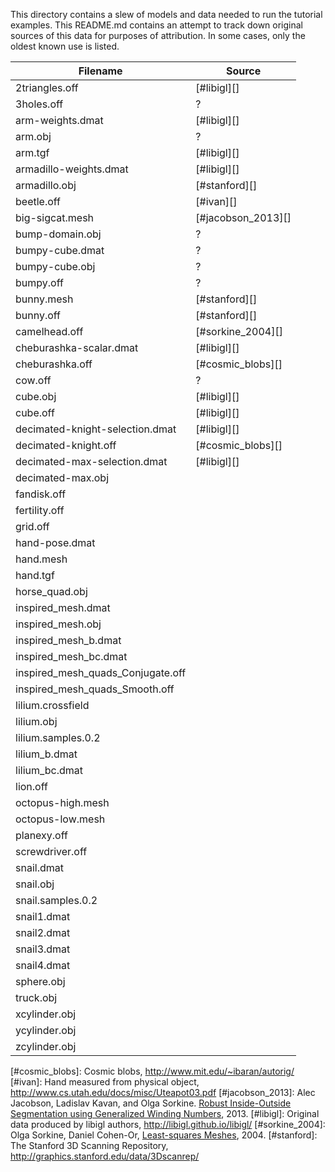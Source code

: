 This directory contains a slew of models and data needed to run the tutorial
examples. This README.md contains an attempt to track down original sources of
this data for purposes of attribution. In some cases, only the oldest known
use is listed.

| Filename                           | Source             |
|------------------------------------|--------------------|
| 2triangles.off                     | [#libigl][]        |
| 3holes.off                         | ?                  |
| arm-weights.dmat                   | [#libigl][]        |
| arm.obj                            | ?                  |
| arm.tgf                            | [#libigl][]        |
| armadillo-weights.dmat             | [#libigl][]        |
| armadillo.obj                      | [#stanford][]      |
| beetle.off                         | [#ivan][]          |
| big-sigcat.mesh                    | [#jacobson_2013][] |
| bump-domain.obj                    | ?
| bumpy-cube.dmat                    | ?
| bumpy-cube.obj                     | ?
| bumpy.off                          | ?
| bunny.mesh                         | [#stanford][]      |
| bunny.off                          | [#stanford][]      |
| camelhead.off                      | [#sorkine_2004][]  |
| cheburashka-scalar.dmat            | [#libigl][]        |
| cheburashka.off                    | [#cosmic_blobs][]  |
| cow.off                            | ?
| cube.obj                           | [#libigl][]        |
| cube.off                           | [#libigl][]        |
| decimated-knight-selection.dmat    | [#libigl][]        |
| decimated-knight.off               | [#cosmic_blobs][]  |
| decimated-max-selection.dmat       | [#libigl][]        |
| decimated-max.obj                  |
| fandisk.off                        |
| fertility.off                      |
| grid.off                           |
| hand-pose.dmat                     |
| hand.mesh                          |
| hand.tgf                           |
| horse_quad.obj                     |
| inspired_mesh.dmat                 |
| inspired_mesh.obj                  |
| inspired_mesh_b.dmat               |
| inspired_mesh_bc.dmat              |
| inspired_mesh_quads_Conjugate.off  |
| inspired_mesh_quads_Smooth.off     |
| lilium.crossfield                  |
| lilium.obj                         |
| lilium.samples.0.2                 |
| lilium_b.dmat                      |
| lilium_bc.dmat                     |
| lion.off                           |
| octopus-high.mesh                  |
| octopus-low.mesh                   |
| planexy.off                        |
| screwdriver.off                    |
| snail.dmat                         |
| snail.obj                          |
| snail.samples.0.2                  |
| snail1.dmat                        |
| snail2.dmat                        |
| snail3.dmat                        |
| snail4.dmat                        |
| sphere.obj                         |
| truck.obj                          |
| xcylinder.obj                      |
| ycylinder.obj                      |
| zcylinder.obj                      |

[#cosmic_blobs]: Cosmic blobs, http://www.mit.edu/~ibaran/autorig/
[#ivan]: Hand measured from physical object, http://www.cs.utah.edu/docs/misc/Uteapot03.pdf
[#jacobson_2013]: Alec Jacobson, Ladislav Kavan, and Olga Sorkine.
  [Robust Inside-Outside Segmentation using Generalized Winding
  Numbers](https://www.google.com/search?q=Robust+Inside-Outside+Segmentation+using+Generalized+Winding+Numbers),
  2013.
[#libigl]: Original data produced by libigl authors, http://libigl.github.io/libigl/
[#sorkine_2004]: Olga Sorkine, Daniel Cohen-Or, [Least-squares
  Meshes](https://www.google.com/search?q=Least+squares+meshes), 2004.
[#stanford]: The Stanford 3D Scanning Repository, http://graphics.stanford.edu/data/3Dscanrep/
